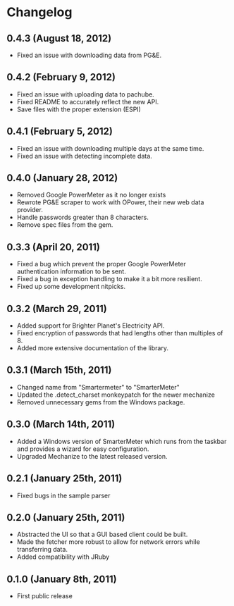 # Changelog

## 0.4.3 (August 18, 2012)
* Fixed an issue with downloading data from PG&E.

## 0.4.2 (February 9, 2012)
* Fixed an issue with uploading data to pachube.
* Fixed README to accurately reflect the new API.
* Save files with the proper extension (ESPI)

## 0.4.1 (February 5, 2012)
* Fixed an issue with downloading multiple days at the same time.
* Fixed an issue with detecting incomplete data.

## 0.4.0 (January 28, 2012)
* Removed Google PowerMeter as it no longer exists
* Rewrote PG&E scraper to work with OPower, their new web data provider.
* Handle passwords greater than 8 characters.
* Remove spec files from the gem.

## 0.3.3 (April 20, 2011)
* Fixed a bug which prevent the proper Google PowerMeter authentication
  information to be sent.
* Fixed a bug in exception handling to make it a bit more resilient.
* Fixed up some development nitpicks.

## 0.3.2 (March 29, 2011)
* Added support for Brighter Planet's Electricity API.
* Fixed encryption of passwords that had lengths other than multiples of
  8.
* Added more extensive documentation of the library.

## 0.3.1 (March 15th, 2011)
* Changed name from "Smartermeter" to "SmarterMeter"
* Updated the .detect\_charset monkeypatch for the newer mechanize
* Removed unnecessary gems from the Windows package.

## 0.3.0 (March 14th, 2011)
* Added a Windows version of SmarterMeter which runs from the taskbar
  and provides a wizard for easy configuration.
* Upgraded Mechanize to the latest released version.

## 0.2.1 (January 25th, 2011)
* Fixed bugs in the sample parser

## 0.2.0 (January 25th, 2011)
* Abstracted the UI so that a GUI based client could be built.
* Made the fetcher more robust to allow for network errors while transferring
  data.
* Added compatibility with JRuby

## 0.1.0 (January 8th, 2011)
* First public release

